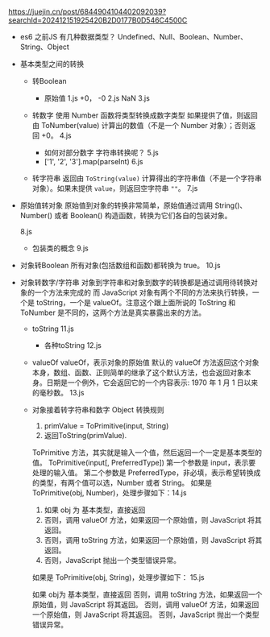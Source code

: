 https://juejin.cn/post/6844904104402092039?searchId=202412151925420B2D0177B0D546C4500C

- es6 之前JS 有几种数据类型？
  Undefined、Null、Boolean、Number、String、Object

- 基本类型之间的转换
  - 转Boolean
    - 原始值
      1.js
      +0， -0 2.js
      NaN 3.js
  - 转数字
    使用 Number 函数将类型转换成数字类型
    如果提供了值，则返回由 ToNumber(value) 计算出的数值（不是一个 Number 对象）；否则返回 +0。
    4.js
    - 如何对部分数字 字符串转换呢？ 5.js 
    -  ['1', '2', '3'].map(parseInt) 6.js

  - 转字符串 
    返回由 `ToString(value)` 计算得出的字符串值（不是一个字符串对象）。如果未提供 `value`，则返回空字符串 `""`。
    7.js

- 原始值转对象
  原始值到对象的转换非常简单，原始值通过调用 String()、Number() 或者 Boolean() 构造函数，转换为它们各自的包装对象。

  8.js 

  - 包装类的概念 9.js

- 对象转Boolean
  所有对象(包括数组和函数)都转换为 true。
  10.js

- 对象转数字/字符串
  对象到字符串和对象到数字的转换都是通过调用待转换对象的一个方法来完成的
  而 JavaScript 对象有两个不同的方法来执行转换，一个是 toString，一个是 valueOf。注意这个跟上面所说的 ToString 和 ToNumber 是不同的，这两个方法是真实暴露出来的方法。
  - toString 11.js
    - 各种toString  12.js
  - valueOf
    valueOf，表示对象的原始值
    默认的 valueOf 方法返回这个对象本身，数组、函数、正则简单的继承了这个默认方法，也会返回对象本身。日期是一个例外，它会返回它的一个内容表示: 1970 年 1 月 1 日以来的毫秒数。 13.js

  - 对象接着转字符串和数字
    Object 转换规则
    1. primValue = ToPrimitive(input, String)
    2. 返回ToString(primValue).

    ToPrimitive 方法，其实就是输入一个值，然后返回一个一定是基本类型的值。
    ToPrimitive(input[, PreferredType])
    第一个参数是 input，表示要处理的输入值。
    第二个参数是 PreferredType，非必填，表示希望转换成的类型，有两个值可以选，Number 或者 String。
    如果是 ToPrimitive(obj, Number)，处理步骤如下：14.js
    1. 如果 obj 为 基本类型，直接返回
    2. 否则，调用 valueOf 方法，如果返回一个原始值，则 JavaScript 将其返回。
    3. 否则，调用 toString 方法，如果返回一个原始值，则 JavaScript 将其返回。
    4. 否则，JavaScript 抛出一个类型错误异常。

    如果是 ToPrimitive(obj, String)，处理步骤如下： 15.js

    如果 obj为 基本类型，直接返回
    否则，调用 toString 方法，如果返回一个原始值，则 JavaScript 将其返回。
    否则，调用 valueOf 方法，如果返回一个原始值，则 JavaScript 将其返回。
    否则，JavaScript 抛出一个类型错误异常。
